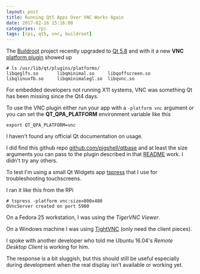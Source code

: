 ```yaml
---
layout: post
title: Running Qt5 Apps Over VNC Works Again 
date: 2017-02-16 15:16:00
categories: rpi
tags: [rpi, qt5, vnc, buildroot]
---
```


The [Buildroot][buildroot] project recently upgraded to [Qt 5.8][qt5.8-release] and with it a new **VNC** [platform plugin][qpa] showed up

    # ls /usr/lib/qt/plugins/platforms/
    libqeglfs.so       libqminimal.so     libqoffscreen.so
    libqlinuxfb.so     libqminimalegl.so  libqvnc.so


For embedded developers not running X11 systems, VNC was something Qt has been missing since the Qt4 days.

To use the VNC plugin either run your app with a `-platform vnc` argument or you can set the **QT\_QPA\_PLATFORM** environment variable like this

    export QT_QPA_PLATFORM=vnc

I haven't found any official Qt documentation on usage.

I did find this github repo [github.com/pigshell/qtbase][pigshell] and at least the size arguments you can pass to the plugin described in that [README][pigshell-readme] work. I didn't try any others.

To test I'm using a small Qt Widgets app [tspress][tspress] that I use for troubleshooting touchscreens.

I ran it like this from the RPi

    # tspress -platform vnc:size=800x480
    QVncServer created on port 5900

On a Fedora 25 workstation, I was using the *TigerVNC Viewer*.
 
On a Windows machine I was using [TightVNC][tightvnc] (only need the client pieces).

I spoke with another developer who told me Ubuntu 16.04's *Remote Desktop Client* is working for him.

The response is a bit sluggish, but this should still be useful especially during development when the real display isn't available or working yet.

[buildroot]: https://buildroot.org/
[qt5.8-release]: http://blog.qt.io/blog/2017/01/23/qt-5-8-released/
[qpa]: http://doc.qt.io/qt-5/embedded-linux.html
[tspress]: https://github.com/scottellis/tspress
[tightvnc]: http://www.tightvnc.com/
[pigshell]: https://github.com/pigshell/qtbase
[pigshell-readme]: https://github.com/pigshell/qtbase/blob/vnc-websocket/README.md